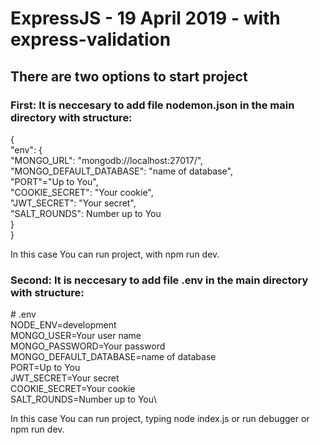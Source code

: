 # ExpressJS - 19 April 2019 - with express-validation


## There are two options to start project

### First: It is neccesary to add file nodemon.json in the main directory with structure:

{\
    "env": {\
        "MONGO_URL": "mongodb://localhost:27017/",\
        "MONGO_DEFAULT_DATABASE": "name of database",\
        "PORT"="Up to You",\
        "COOKIE_SECRET": "Your cookie",\
        "JWT_SECRET": "Your secret",\
        "SALT_ROUNDS": Number up to You\
    }\
}

In this case You can run project, with npm run dev.

### Second: It is neccesary to add file .env in the main directory with structure:

\# .env\
NODE_ENV=development\
MONGO_USER=Your user name\
MONGO_PASSWORD=Your password\
MONGO_DEFAULT_DATABASE=name of database\
PORT=Up to You\
JWT_SECRET=Your secret\
COOKIE_SECRET=Your cookie\
SALT_ROUNDS=Number up to You\

In this case You can run project, typing node index.js or run debugger or npm run dev.